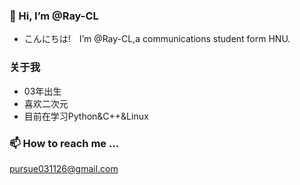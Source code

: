 ### 👋 Hi, I’m @Ray-CL
- こんにちは!&emsp;I’m @Ray-CL,a communications student form HNU.
### 关于我
- 03年出生
- 喜欢二次元
- 目前在学习Python&C++&Linux
### 📫 How to reach me ...
pursue031126@gmail.com
<!---
Ray-CL/Ray-CL is a ✨ special ✨ repository because its `README.md` (this file) appears on your GitHub profile.
You can click the Preview link to take a look at your changes.
--->
